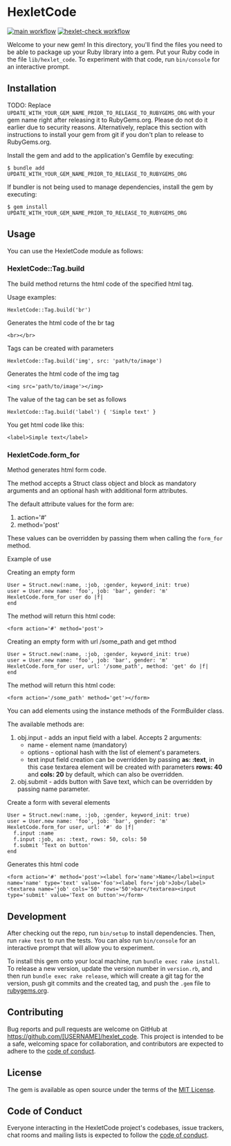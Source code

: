 # HexletCode

[![main workflow](https://github.com/EdgeToLife/rails-project-63/actions/workflows/main.yml/badge.svg)](https://github.com/EdgeToLife/hexlet-ci-app/actions/workflows/default.yml)
[![hexlet-check workflow](https://github.com/EdgeToLife/rails-project-63/actions/workflows/hexlet-check.yml/badge.svg)](https://github.com/EdgeToLife/hexlet-ci-app/actions/workflows/default.yml)

Welcome to your new gem! In this directory, you'll find the files you need to be able to package up your Ruby library into a gem. Put your Ruby code in the file `lib/hexlet_code`. To experiment with that code, run `bin/console` for an interactive prompt.

## Installation

TODO: Replace `UPDATE_WITH_YOUR_GEM_NAME_PRIOR_TO_RELEASE_TO_RUBYGEMS_ORG` with your gem name right after releasing it to RubyGems.org. Please do not do it earlier due to security reasons. Alternatively, replace this section with instructions to install your gem from git if you don't plan to release to RubyGems.org.

Install the gem and add to the application's Gemfile by executing:

    $ bundle add UPDATE_WITH_YOUR_GEM_NAME_PRIOR_TO_RELEASE_TO_RUBYGEMS_ORG

If bundler is not being used to manage dependencies, install the gem by executing:

    $ gem install UPDATE_WITH_YOUR_GEM_NAME_PRIOR_TO_RELEASE_TO_RUBYGEMS_ORG

## Usage

You can use the HexletCode module as follows:

### HexletCode::Tag.build

The build method returns the html code of the specified html tag.

Usage examples:

```
HexletCode::Tag.build('br')
```
Generates the html code of the br tag
```
<br></br>
```
Tags can be created with parameters
```
HexletCode::Tag.build('img', src: 'path/to/image')
```
Generates the html code of the img tag
```
<img src='path/to/image'></img>
```
The value of the tag can be set as follows
```
HexletCode::Tag.build('label') { 'Simple text' }
```
You get html code like this:
```
<label>Simple text</label>
```
### HexletCode.form_for
Method generates html form code. 

The method accepts a Struct class object and block as mandatory arguments and an optional hash with additional form attributes.

The default attribute values for the form are:
1. action='#'
2. method='post'

These values can be overridden by passing them when calling the `form_for` method.

Example of use

Creating an empty form
```
User = Struct.new(:name, :job, :gender, keyword_init: true)
user = User.new name: 'foo', job: 'bar', gender: 'm'
HexletCode.form_for user do |f|
end
```
The method will return this html code:
```
<form action='#' method='post'>
```
Creating an empty form with url /some_path and get mthod
```
User = Struct.new(:name, :job, :gender, keyword_init: true)
user = User.new name: 'foo', job: 'bar', gender: 'm'
HexletCode.form_for user, url: '/some_path', method: 'get' do |f|
end
```
The method will return this html code:
```
<form action='/some_path' method='get'></form>
```

You can add elements using the instance methods of the FormBuilder class.

The available methods are:
1. obj.input - adds an input field with a label. Accepts 2 arguments:
   - name - element name (mandatory)
   - options - optional hash with the list of element's parameters.
   - text input field creation can be overridden by passing **as: :text**, in this case textarea element will be created with parameters **rows: 40** and **cols: 20** by default, which can also be overridden.
2. obj.submit - adds button with Save text, which can be overridden by passing name parameter.

Create a form with several elements
```
User = Struct.new(:name, :job, :gender, keyword_init: true)
user = User.new name: 'foo', job: 'bar', gender: 'm'
HexletCode.form_for user, url: '#' do |f|
  f.input :name
  f.input :job, as: :text, rows: 50, cols: 50
  f.submit 'Text on button'
end
```
Generates this html code
```
<form action='#' method='post'><label for='name'>Name</label><input name='name' type='text' value='foo'><label for='job'>Job</label><textarea name='job' cols='50' rows='50'>bar</textarea><input type='submit' value='Text on button'></form>
```

### 

## Development

After checking out the repo, run `bin/setup` to install dependencies. Then, run `rake test` to run the tests. You can also run `bin/console` for an interactive prompt that will allow you to experiment.

To install this gem onto your local machine, run `bundle exec rake install`. To release a new version, update the version number in `version.rb`, and then run `bundle exec rake release`, which will create a git tag for the version, push git commits and the created tag, and push the `.gem` file to [rubygems.org](https://rubygems.org).

## Contributing

Bug reports and pull requests are welcome on GitHub at https://github.com/[USERNAME]/hexlet_code. This project is intended to be a safe, welcoming space for collaboration, and contributors are expected to adhere to the [code of conduct](https://github.com/[USERNAME]/hexlet_code/blob/main/CODE_OF_CONDUCT.md).

## License

The gem is available as open source under the terms of the [MIT License](https://opensource.org/licenses/MIT).

## Code of Conduct

Everyone interacting in the HexletCode project's codebases, issue trackers, chat rooms and mailing lists is expected to follow the [code of conduct](https://github.com/[USERNAME]/hexlet_code/blob/main/CODE_OF_CONDUCT.md).
